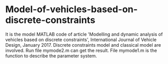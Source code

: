 # Model-of-vehicles-based-on-discrete-constraints
It is the model MATLAB code of article 'Modelling and dynamic analysis of vehicles based on discrete constraints', International Journal of Vehicle Design, January 2017. Discrete constraints model and classical model are involved.
Run file mymode2.m can get the result.
File mymode1.m is the function to describe the parameter system.

